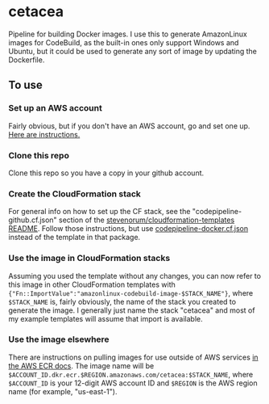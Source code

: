 # cetacea
Pipeline for building Docker images.  I use this to generate AmazonLinux images for CodeBuild, as the built-in ones only support Windows and Ubuntu, but it could be used to generate any sort of image by updating the Dockerfile.

## To use
### Set up an AWS account
Fairly obvious, but if you don't have an AWS account, go and set one up.  [Here are instructions.](https://aws.amazon.com/premiumsupport/knowledge-center/create-and-activate-aws-account/)
### Clone this repo
Clone this repo so you have a copy in your github account.
### Create the CloudFormation stack
For general info on how to set up the CF stack, see the "codepipeline-github.cf.json" section of the [stevenorum/cloudformation-templates README](https://github.com/stevenorum/cloudformation-templates).  Follow those instructions, but use [codepipeline-docker.cf.json](https://github.com/stevenorum/cetacea/blob/master/codepipeline-docker.cf.json) instead of the template in that package.
### Use the image in CloudFormation stacks
Assuming you used the template without any changes, you can now refer to this image in other CloudFormation templates with ```{"Fn::ImportValue":"amazonlinux-codebuild-image-$STACK_NAME"}```, where ```$STACK_NAME``` is, fairly obviously, the name of the stack you created to generate the image.  I generally just name the stack "cetacea" and most of my example templates will assume that import is available.
### Use the image elsewhere
There are instructions on pulling images for use outside of AWS services [in the AWS ECR docs](https://docs.aws.amazon.com/AmazonECR/latest/userguide/docker-pull-ecr-image.html).  The image name will be ```$ACCOUNT_ID.dkr.ecr.$REGION.amazonaws.com/cetacea:$STACK_NAME```, where ```$ACCOUNT_ID``` is your 12-digit AWS account ID and ```$REGION``` is the AWS region name (for example, "us-east-1").

